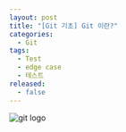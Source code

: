 ```yaml
---
layout: post
title: "[Git 기초] Git 이란?"
categories:
  - Git
tags:
  - Test
  - edge case
  - 테스트
released:
  - false 
---
```


![git logo](https://user-images.githubusercontent.com/27654806/72444717-e6fad400-37f3-11ea-9144-0103aa52aca1.png)